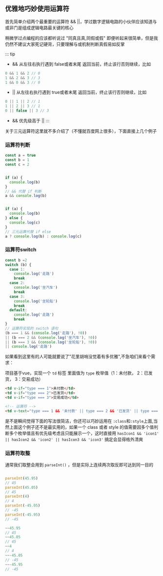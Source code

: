 ## 优雅地巧妙使用运算符

首先简单介绍两个最重要的运算符 && ||，学过数字逻辑电路的小伙伴应该知道与或非门是组成逻辑电路最关键的核心

稍微学过点编程的应该都听说过 "同真且真,同假或假" 即便听起来很简单，但是我仍然不建议大家死记硬背，只要理解与或机制判断真假易如反掌

::: tip
- && 从左往右执行遇到 false或者末尾 返回当前，终止该行否则继续，比如
```js
0 && 1 && 2 // 0
1 && 2 && 3 // 3
1 && 0 && 3 // 0
```

- || 从左往右执行遇到 true或者末尾 返回当前，终止该行否则继续，比如
```js
0 || 1 || 2 // 1
1 || 2 || 3 // 1
0 || false || 3 // 3
```

- && 优先级高于 ||
:::

关于三元运算符这里就不多介绍了（不懂就百度网上很多），下面直接上几个例子

### 运算符判断

```js
const a = true
const b = 1
const c = 2


if (a) {
  console.log(b)
}
// && 代替 if 判断
a && console.log(b)


if (a) {
  console.log(b)
} else {
  console.log(c)
}
// 三元运算代替 if else
a ? console.log(b) : console.log(c)

```

### 运算符switch

```js
const b =2
switch (b) {
  case 1:
    console.log('走路')
    break
  case 2:
    console.log('坐汽车')
    break
  case 3:
    console.log('坐轮船')
    break
  default:
    console.log('走路')
    break
}
// 运算符实现的 switch 语句
(b === 1 && (console.log('走路'), !0))
|| (b === 2 && (console.log('坐汽车'), !0))
|| (b === 3 && (console.log('坐轮船'), !0))
|| console.log('走路')
```

如果看到这里有的人可能就要说了"花里胡哨没觉着有多优雅",不急咱们来看个需求：

项目基于vue，实现一个 `td` 标签 里面值为 `type` 枚举值（1：未付款， 2：已发货， 3：交易成功）

```HTML
<td v-if="type === 1">未付款</td>
<td v-if="type === 2">已发货</td>
<td v-if="type === 3">交易成功</td>

<!-- 运算符 -->
<td v-text="type === 1 && '未付款' || type === 2 && '已发货' || type === 3 && '交易成功'" />
```
是不是瞬间觉得下面的写法很简洁，你还可以巧妙运用在 `:class`和`:style`上面,当然上面这个例子还不是最实用的，如果一个 class 或者 style 的值需要因多个值判断多个枚举值且有优先级考虑且只能展示一个，这时直接用 `hasIcon1 && 'icon1' || hasIcon2 && 'icon2' || hasIcon3 && 'icon3'` 搞定会显得格外清爽

### 运算符取整

通常我们取整会用到 `parseInt()` ，但是实际上连续两次取反即可达到同一目的

```js

parseInt(45.95)
// 45
parseInt(45.05)
// 45
parseInt(4)
// 4
parseInt(-45.05)
// -45
parseInt(-45.95)
// -45

~~45.95
// 45
~~45.05
// 45
~~4
// 4
~~-45.05
// -45
~~-45.95
// -45
```
